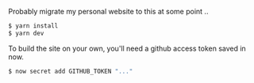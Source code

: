 Probably migrate my personal website to this at some point ..

```sh
$ yarn install
$ yarn dev
```

To build the site on your own, you'll need a github access token saved in now.
```sh
$ now secret add GITHUB_TOKEN "..."
```
